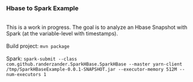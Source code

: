 <h3>Hbase to Spark Example</h3>
<p>
<br>This is a work in progress. The goal is to analyze an Hbase Snapshot with Spark (at the variable-level with timestamps).
<br>
<br>Build project: <code>mvn package</code>
<br>
<br>Spark: <code>spark-submit --class com.github.randerzander.SparkHBase.SparkHBase --master yarn-client /tmp/SparkHBaseExample-0.0.1-SNAPSHOT.jar --executor-memory 512M --num-executors 1</code>
</p>
